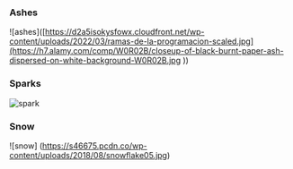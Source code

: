 ### Ashes
![ashes]([https://d2a5isokysfowx.cloudfront.net/wp-content/uploads/2022/03/ramas-de-la-programacion-scaled.jpg](https://h7.alamy.com/comp/W0R02B/closeup-of-black-burnt-paper-ash-dispersed-on-white-background-W0R02B.jpg
))

### Sparks
![spark](https://freerangestock.com/sample/101462/close-up-of-sparkler-on-a-stick.jpg)

### Snow
![snow] (https://s46675.pcdn.co/wp-content/uploads/2018/08/snowflake05.jpg)
